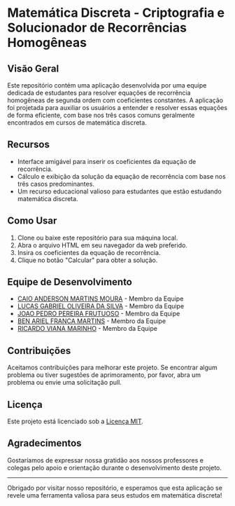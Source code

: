 # Matemática Discreta - Criptografia e Solucionador de Recorrências Homogêneas

## Visão Geral

Este repositório contém uma aplicação desenvolvida por uma equipe dedicada de estudantes para resolver equações de recorrência homogêneas de segunda ordem com coeficientes constantes. A aplicação foi projetada para auxiliar os usuários a entender e resolver essas equações de forma eficiente, com base nos três casos comuns geralmente encontrados em cursos de matemática discreta.

## Recursos

- Interface amigável para inserir os coeficientes da equação de recorrência.
- Cálculo e exibição da solução da equação de recorrência com base nos três casos predominantes.
- Um recurso educacional valioso para estudantes que estão estudando matemática discreta.

## Como Usar

1. Clone ou baixe este repositório para sua máquina local.
2. Abra o arquivo HTML em seu navegador da web preferido.
3. Insira os coeficientes da equação de recorrência.
4. Clique no botão "Calcular" para obter a solução.

## Equipe de Desenvolvimento

- [CAIO ANDERSON MARTINS MOURA](https://github.com/CaioAndersonMM) - Membro da Equipe
- [LUCAS GABRIEL OLIVEIRA DA SILVA](https://github.com/lucas037) - Membro da Equipe
- [JOAO PEDRO PEREIRA FRUTUOSO](#) - Membro da Equipe
- [BEN ARIEL FRANCA MARTINS](https://github.com/BenAriel) - Membro da Equipe
- [RICARDO VIANA MARINHO](#) - Membro da Equipe

## Contribuições

Aceitamos contribuições para melhorar este projeto. Se encontrar algum problema ou tiver sugestões de aprimoramento, por favor, abra um problema ou envie uma solicitação pull.

## Licença

Este projeto está licenciado sob a [Licença MIT](LICENSE).

## Agradecimentos

Gostaríamos de expressar nossa gratidão aos nossos professores e colegas pelo apoio e orientação durante o desenvolvimento deste projeto.

---

Obrigado por visitar nosso repositório, e esperamos que esta aplicação se revele uma ferramenta valiosa para seus estudos em matemática discreta!
